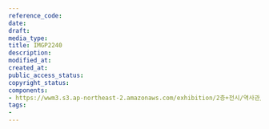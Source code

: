 ```yaml
---
reference_code: 
date: 
draft: 
media_type: 
title: IMGP2240
description: 
modified_at: 
created_at: 
public_access_status: 
copyright_status: 
components:
- https://wwm3.s3.ap-northeast-2.amazonaws.com/exhibition/2층+전시/역사관/완_군위안소+종업부+등+모집에+관한+건+및+도항허가/IMGP2240.JPG
tags:
- 
---
```

